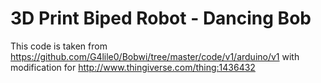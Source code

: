 # 3D Print Biped Robot - Dancing Bob

This code is taken from https://github.com/G4lile0/Bobwi/tree/master/code/v1/arduino/v1 with modification for http://www.thingiverse.com/thing:1436432

